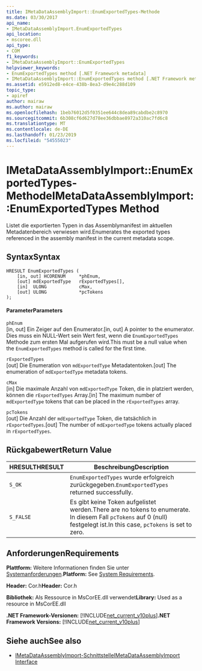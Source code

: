 ```yaml
---
title: IMetaDataAssemblyImport::EnumExportedTypes-Methode
ms.date: 03/30/2017
api_name:
- IMetaDataAssemblyImport.EnumExportedTypes
api_location:
- mscoree.dll
api_type:
- COM
f1_keywords:
- IMetaDataAssemblyImport::EnumExportedTypes
helpviewer_keywords:
- EnumExportedTypes method [.NET Framework metadata]
- IMetaDataAssemblyImport::EnumExportedTypes method [.NET Framework metadata]
ms.assetid: e5912ed8-e4ce-438b-8ea3-d9e4c288d109
topic_type:
- apiref
author: mairaw
ms.author: mairaw
ms.openlocfilehash: 1beb76012d5f0351ee644c8dea89cabdbe2c8970
ms.sourcegitcommit: 6b308cf6d627d78ee36dbbae8972a310ac7fd6c8
ms.translationtype: MT
ms.contentlocale: de-DE
ms.lasthandoff: 01/23/2019
ms.locfileid: "54555023"
---
```

# <a name="imetadataassemblyimportenumexportedtypes-method"></a><span data-ttu-id="a9d4b-102">IMetaDataAssemblyImport::EnumExportedTypes-Methode</span><span class="sxs-lookup"><span data-stu-id="a9d4b-102">IMetaDataAssemblyImport::EnumExportedTypes Method</span></span>
<span data-ttu-id="a9d4b-103">Listet die exportierten Typen in das Assemblymanifest im aktuellen Metadatenbereich verwiesen wird.</span><span class="sxs-lookup"><span data-stu-id="a9d4b-103">Enumerates the exported types referenced in the assembly manifest in the current metadata scope.</span></span>  
  
## <a name="syntax"></a><span data-ttu-id="a9d4b-104">Syntax</span><span class="sxs-lookup"><span data-stu-id="a9d4b-104">Syntax</span></span>  
  
```  
HRESULT EnumExportedTypes (  
    [in, out] HCORENUM     *phEnum,   
    [out] mdExportedType   rExportedTypes[],   
    [in]  ULONG            cMax,   
    [out] ULONG            *pcTokens  
);  
```  
  
#### <a name="parameters"></a><span data-ttu-id="a9d4b-105">Parameter</span><span class="sxs-lookup"><span data-stu-id="a9d4b-105">Parameters</span></span>  
 `phEnum`  
 <span data-ttu-id="a9d4b-106">[in, out] Ein Zeiger auf den Enumerator.</span><span class="sxs-lookup"><span data-stu-id="a9d4b-106">[in, out] A pointer to the enumerator.</span></span> <span data-ttu-id="a9d4b-107">Dies muss ein NULL-Wert sein Wert fest, wenn die `EnumExportedTypes` Methode zum ersten Mal aufgerufen wird.</span><span class="sxs-lookup"><span data-stu-id="a9d4b-107">This must be a null value when the `EnumExportedTypes` method is called for the first time.</span></span>  
  
 `rExportedTypes`  
 <span data-ttu-id="a9d4b-108">[out] Die Enumeration von `mdExportedType` Metadatentoken.</span><span class="sxs-lookup"><span data-stu-id="a9d4b-108">[out] The enumeration of `mdExportedType` metadata tokens.</span></span>  
  
 `cMax`  
 <span data-ttu-id="a9d4b-109">[in] Die maximale Anzahl von `mdExportedType` Token, die in platziert werden, können die `rExportedTypes` Array.</span><span class="sxs-lookup"><span data-stu-id="a9d4b-109">[in] The maximum number of `mdExportedType` tokens that can be placed in the `rExportedTypes` array.</span></span>  
  
 `pcTokens`  
 <span data-ttu-id="a9d4b-110">[out] Die Anzahl der `mdExportedType` Token, die tatsächlich in `rExportedTypes`.</span><span class="sxs-lookup"><span data-stu-id="a9d4b-110">[out] The number of `mdExportedType` tokens actually placed in `rExportedTypes`.</span></span>  
  
## <a name="return-value"></a><span data-ttu-id="a9d4b-111">Rückgabewert</span><span class="sxs-lookup"><span data-stu-id="a9d4b-111">Return Value</span></span>  
  
|<span data-ttu-id="a9d4b-112">HRESULT</span><span class="sxs-lookup"><span data-stu-id="a9d4b-112">HRESULT</span></span>|<span data-ttu-id="a9d4b-113">Beschreibung</span><span class="sxs-lookup"><span data-stu-id="a9d4b-113">Description</span></span>|  
|-------------|-----------------|  
|`S_OK`|<span data-ttu-id="a9d4b-114">`EnumExportedTypes` wurde erfolgreich zurückgegeben.</span><span class="sxs-lookup"><span data-stu-id="a9d4b-114">`EnumExportedTypes` returned successfully.</span></span>|  
|`S_FALSE`|<span data-ttu-id="a9d4b-115">Es gibt keine Token aufgelistet werden.</span><span class="sxs-lookup"><span data-stu-id="a9d4b-115">There are no tokens to enumerate.</span></span> <span data-ttu-id="a9d4b-116">In diesem Fall `pcTokens` auf 0 (null) festgelegt ist.</span><span class="sxs-lookup"><span data-stu-id="a9d4b-116">In this case, `pcTokens` is set to zero.</span></span>|  
  
## <a name="requirements"></a><span data-ttu-id="a9d4b-117">Anforderungen</span><span class="sxs-lookup"><span data-stu-id="a9d4b-117">Requirements</span></span>  
 <span data-ttu-id="a9d4b-118">**Plattform:** Weitere Informationen finden Sie unter [Systemanforderungen](../../../../docs/framework/get-started/system-requirements.md).</span><span class="sxs-lookup"><span data-stu-id="a9d4b-118">**Platform:** See [System Requirements](../../../../docs/framework/get-started/system-requirements.md).</span></span>  
  
 <span data-ttu-id="a9d4b-119">**Header:** Cor.h</span><span class="sxs-lookup"><span data-stu-id="a9d4b-119">**Header:** Cor.h</span></span>  
  
 <span data-ttu-id="a9d4b-120">**Bibliothek:** Als Ressource in MsCorEE.dll verwendet</span><span class="sxs-lookup"><span data-stu-id="a9d4b-120">**Library:** Used as a resource in MsCorEE.dll</span></span>  
  
 <span data-ttu-id="a9d4b-121">**.NET Framework-Versionen:** [!INCLUDE[net_current_v10plus](../../../../includes/net-current-v10plus-md.md)]</span><span class="sxs-lookup"><span data-stu-id="a9d4b-121">**.NET Framework Versions:** [!INCLUDE[net_current_v10plus](../../../../includes/net-current-v10plus-md.md)]</span></span>  
  
## <a name="see-also"></a><span data-ttu-id="a9d4b-122">Siehe auch</span><span class="sxs-lookup"><span data-stu-id="a9d4b-122">See also</span></span>
- [<span data-ttu-id="a9d4b-123">IMetaDataAssemblyImport-Schnittstelle</span><span class="sxs-lookup"><span data-stu-id="a9d4b-123">IMetaDataAssemblyImport Interface</span></span>](../../../../docs/framework/unmanaged-api/metadata/imetadataassemblyimport-interface.md)
